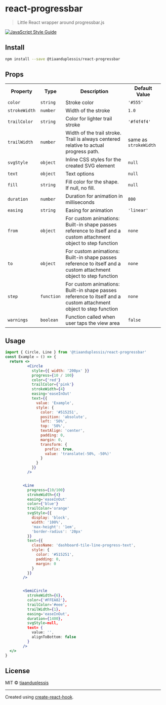 # react-progressbar

> Little React wrapper around progressbar.js

[![JavaScript Style Guide](https://img.shields.io/badge/code_style-standard-brightgreen.svg)](https://standardjs.com)

## Install

```bash
npm install --save @tiaanduplessis/react-progressbar
```

## Props

<table width="80%">
    <tr>
        <th>Property</th>
        <th>Type</th>
        <th>Description</th>
        <th>Default Value</th>
    </tr>
    <tr>
        <td><code>color</code></td>
        <td><code>string</code></td>
        <td>Stroke color</td>
        <td><code>'#555'</code></td>
    </tr>
    <tr>
        <td><code>strokeWidth</code></td>
        <td><code>number</code></td>
        <td>Width of the stroke</td>
        <td><code>1.0</code></td>
    </tr>
    <tr>
        <td><code>trailColor</code></td>
        <td><code>string</code></td>
        <td>Color for lighter trail stroke</td>
        <td><code>'#f4f4f4'</code></td>
    </tr>
    <tr>
        <td><code>trailWidth</code></td>
        <td><code>number</code></td>
        <td>Width of the trail stroke. Trail is always centered relative to actual progress path.</td>
        <td>same as <code>strokeWidth</code></td>
    </tr>
    <tr>
        <td><code>svgStyle</code></td>
        <td><code>object</code></td>
        <td>Inline CSS styles for the created SVG element</td>
        <td><code>null</code></td>
    </tr>
    <tr>
        <td><code>text</code></td>
        <td><code>object</code></td>
        <td>Text options</td>
        <td><code>null</code></td>
    </tr>
    <tr>
        <td><code>fill</code></td>
        <td><code>string</code></td>
        <td>Fill color for the shape. If null, no fill.</td>
        <td><code>null</code></td>
    </tr>
    <tr>
        <td><code>duration</code></td>
        <td><code>number</code></td>
        <td>Duration for animation in milliseconds</td>
        <td><code>800</code></td>
    </tr>
    <tr>
        <td><code>easing</code></td>
        <td><code>string</code></td>
        <td>Easing for animation</td>
        <td><code>'linear'</code></td>
    </tr>
    <tr>
        <td><code>from</code></td>
        <td><code>object</code></td>
        <td>For custom animations: Built-in shape passes reference to itself and a custom attachment object to step function</td>
        <td><code>none</code></td>
    </tr>
    <tr>
        <td><code>to</code></td>
        <td><code>object</code></td>
        <td>For custom animations: Built-in shape passes reference to itself and a custom attachment object to step function</td>
        <td><code>none</code></td>
    </tr>
    <tr>
        <td><code>step</code></td>
        <td><code>function</code></td>
        <td>For custom animations: Built-in shape passes reference to itself and a custom attachment object to step function</td>
        <td><code>none</code></td>
    </tr>
    <tr>
        <td><code>warnings</code></td>
        <td><code>boolean</code></td>
        <td>Function called when user taps the view area</td>
        <td><code>false</code></td>
    </tr>
</table>

## Usage

```jsx
import { Circle, Line } from '@tiaanduplessis/react-progressbar'
const Example = () => {
  return <>
          <Circle
            style={{ width: '200px' }}
            progress={10 / 100}
            color={'red'}
            trailColor={'pink'}
            strokeWidth={4}
            easing='easeInOut'
            text={{
              value: 'Example',
              style: {
                color: '#515251',
                position: 'absolute',
                left: '50%',
                top: '50%',
                textAlign: 'center',
                padding: 0,
                margin: 0,
                transform: {
                  prefix: true,
                  value: 'translate(-50%, -50%)'
                }
              }
            }}
          />


        <Line
          progress={10/100}
          strokeWidth={4}
          easing='easeInOut'
          color={'blue'}
          trailColor='orange'
          svgStyle={{
            display: 'block',
            width: '100%',
            'max-height': '1em',
            'border-radius': '20px'
          }}
          text={{
            className: 'dashboard-tile-line-progress-text',
            style: {
              color: '#515251',
              padding: 0,
              margin: 0
            }
          }}
        />


        <SemiCircle
          strokeWidth={6},
          color={'#FFEA82'},
          trailColor='#eee',
          trailWidth={1},
          easing='easeInOut',
          duration={1400},
          svgStyle=null,
          text= {
            value: '',
            alignToBottom: false
          }
        />
  </>
}


```

## License

MIT © [tiaanduplessis](https://github.com/tiaanduplessis)

---

Created using [create-react-hook](https://github.com/hermanya/create-react-hook).
